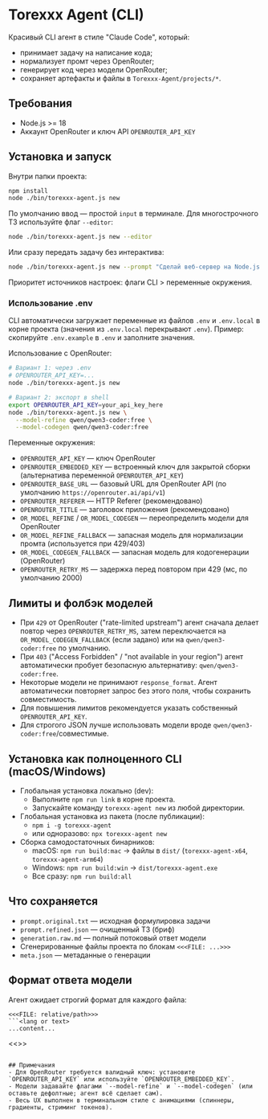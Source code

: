# Torexxx Agent (CLI)

Красивый CLI агент в стиле "Claude Code", который:
- принимает задачу на написание кода;
- нормализует промт через OpenRouter;
- генерирует код через модели OpenRouter;
- сохраняет артефакты и файлы в `Torexxx-Agent/projects/*`.

## Требования
- Node.js >= 18
- Аккаунт OpenRouter и ключ API `OPENROUTER_API_KEY`

## Установка и запуск
Внутри папки проекта:

```bash
npm install
node ./bin/torexxx-agent.js new
```

По умолчанию ввод — простой `input` в терминале. Для многострочного ТЗ используйте флаг `--editor`:

```bash
node ./bin/torexxx-agent.js new --editor
```

Или сразу передать задачу без интерактива:

```bash
node ./bin/torexxx-agent.js new --prompt "Сделай веб-сервер на Node.js с кнопкой и счётом кликов"
```

Приоритет источников настроек: флаги CLI > переменные окружения.

### Использование .env
CLI автоматически загружает переменные из файлов `.env` и `.env.local` в корне проекта (значения из `.env.local` перекрывают `.env`). Пример: скопируйте `.env.example` в `.env` и заполните значения.

Использование с OpenRouter:

```bash
# Вариант 1: через .env
# OPENROUTER_API_KEY=...
node ./bin/torexxx-agent.js new

# Вариант 2: экспорт в shell
export OPENROUTER_API_KEY=your_api_key_here
node ./bin/torexxx-agent.js new \
  --model-refine qwen/qwen3-coder:free \
  --model-codegen qwen/qwen3-coder:free
```

Переменные окружения:
- `OPENROUTER_API_KEY` — ключ OpenRouter
- `OPENROUTER_EMBEDDED_KEY` — встроенный ключ для закрытой сборки (альтернатива переменной `OPENROUTER_API_KEY`)
- `OPENROUTER_BASE_URL` — базовый URL для OpenRouter API (по умолчанию `https://openrouter.ai/api/v1`)
- `OPENROUTER_REFERER` — HTTP Referer (рекомендовано)
- `OPENROUTER_TITLE` — заголовок приложения (рекомендовано)
- `OR_MODEL_REFINE` / `OR_MODEL_CODEGEN` — переопределить модели для OpenRouter
- `OR_MODEL_REFINE_FALLBACK` — запасная модель для нормализации промта (используется при 429/403)
- `OR_MODEL_CODEGEN_FALLBACK` — запасная модель для кодогенерации (OpenRouter)
- `OPENROUTER_RETRY_MS` — задержка перед повтором при 429 (мс, по умолчанию 2000)

## Лимиты и фолбэк моделей
- При `429` от OpenRouter ("rate-limited upstream") агент сначала делает повтор через `OPENROUTER_RETRY_MS`, затем переключается на `OR_MODEL_CODEGEN_FALLBACK` (если задано) или на `qwen/qwen3-coder:free` по умолчанию.
- При `403` ("Access Forbidden" / "not available in your region") агент автоматически пробует безопасную альтернативу: `qwen/qwen3-coder:free`.
- Некоторые модели не принимают `response_format`. Агент автоматически повторяет запрос без этого поля, чтобы сохранить совместимость.
- Для повышения лимитов рекомендуется указать собственный `OPENROUTER_API_KEY`.
- Для строгого JSON лучше использовать модели вроде `qwen/qwen3-coder:free`/совместимые.

## Установка как полноценного CLI (macOS/Windows)
- Глобальная установка локально (dev):
  - Выполните `npm run link` в корне проекта.
  - Запускайте команду `torexxx-agent new` из любой директории.
- Глобальная установка из пакета (после публикации):
  - `npm i -g torexxx-agent`
  - или одноразово: `npx torexxx-agent new`
- Сборка самодостаточных бинарников:
  - macOS: `npm run build:mac` → файлы в `dist/` (`torexxx-agent-x64`, `torexxx-agent-arm64`)
  - Windows: `npm run build:win` → `dist/torexxx-agent.exe`
  - Все сразу: `npm run build:all`

## Что сохраняется
- `prompt.original.txt` — исходная формулировка задачи
- `prompt.refined.json` — очищенный ТЗ (бриф)
- `generation.raw.md` — полный потоковый ответ модели
- Сгенерированные файлы проекта по блокам `<<<FILE: ...>>>`
- `meta.json` — метаданные о генерации

## Формат ответа модели
Агент ожидает строгий формат для каждого файла:

```
<<<FILE: relative/path>>>
```<lang or text>
...content...
```
<<<END FILE>>>
```

## Примечания
- Для OpenRouter требуется валидный ключ: установите `OPENROUTER_API_KEY` или используйте `OPENROUTER_EMBEDDED_KEY`.
- Модели задавайте флагами `--model-refine` и `--model-codegen` (или оставьте дефолтные; агент всё сделает сам).
- Весь UX выполнен в терминальном стиле с анимациями (спиннеры, градиенты, стриминг токенов).